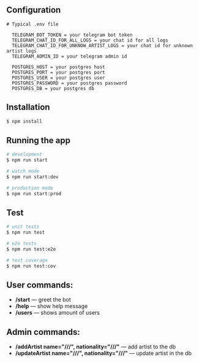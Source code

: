 
## Configuration
    # Typical .env file
  
      TELEGRAM_BOT_TOKEN = your telegram bot token
      TELEGRAM_CHAT_ID_FOR_ALL_LOGS = your chat id for all logs
      TELEGRAM_CHAT_ID_FOR_UNKNOW_ARTIST_LOGS = your chat id for unknown artist logs
      TELEGRAM_ADMIN_ID = your telegram admin id
      
      POSTGRES_HOST = your postgres host
      POSTGRES_PORT = your postgres port
      POSTGRES_USER = your postgres user
      POSTGRES_PASSWORD = your postgres password
      POSTGRES_DB = your postgres db


## Installation

```bash
$ npm install
```

## Running the app

```bash
# development
$ npm run start

# watch mode
$ npm run start:dev

# production mode
$ npm run start:prod
```

## Test

```bash
# unit tests
$ npm run test

# e2e tests
$ npm run test:e2e

# test coverage
$ npm run test:cov
```
## User commands:
    
<div>
  <ul>
    <li>
      <b>/start</b> — greet the bot
    </li>
    <li>
      <b>/help</b> — show help message
    </li>
    <li>
      <b>/users</b> — shows amount of users
    </li>
  </ul>
</div>

    
## Admin commands:
 <div>
  <ul>
    <li>
      <b>/addArtist name="///", nationality="///"</b> — add artist to the db
    </li>
    <li>
       <b>/updateArtist name="///", nationality="///"</b> — update artist in the db
    </li>
  </ul>
</div>

